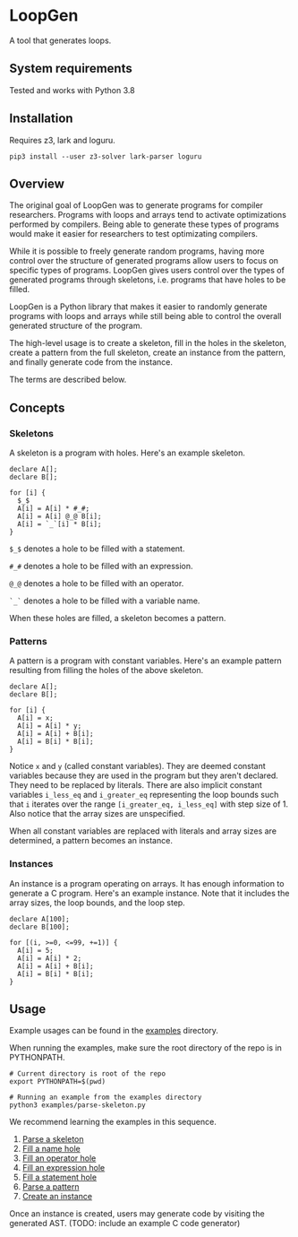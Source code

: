 # LoopGen

A tool that generates loops.

## System requirements

Tested and works with Python 3.8

## Installation

Requires z3, lark and loguru.

```
pip3 install --user z3-solver lark-parser loguru
```

## Overview

The original goal of LoopGen was to generate programs for compiler researchers. Programs with loops and arrays tend to activate optimizations performed by compilers. Being able to generate these types of programs would make it easier for researchers to test optimizating compilers.

While it is possible to freely generate random programs, having more control over the structure of generated programs allow users to focus on specific types of programs. LoopGen gives users control over the types of generated programs through skeletons, i.e. programs that have holes to be filled.

LoopGen is a Python library that makes it easier to randomly generate programs with loops and arrays while still being able to control the overall generated structure of the program.

The high-level usage is to create a skeleton, fill in the holes in the skeleton, create a pattern from the full skeleton, create an instance from the pattern, and finally generate code from the instance.

The terms are described below.

## Concepts

### Skeletons

A skeleton is a program with holes. Here's an example skeleton.

```
declare A[];
declare B[];

for [i] {
  $_$
  A[i] = A[i] * #_#;
  A[i] = A[i] @_@ B[i];
  A[i] = `_`[i] * B[i];
}
```

`$_$` denotes a hole to be filled with a statement.

`#_#` denotes a hole to be filled with an expression.

`@_@` denotes a hole to be filled with an operator.

`` `_` `` denotes a hole to be filled with a variable name.

When these holes are filled, a skeleton becomes a pattern.

### Patterns

A pattern is a program with constant variables. Here's an example pattern resulting from filling the holes of the above skeleton.

```
declare A[];
declare B[];

for [i] {
  A[i] = x;
  A[i] = A[i] * y;
  A[i] = A[i] + B[i];
  A[i] = B[i] * B[i];
}
```

Notice `x` and `y` (called constant variables). They are deemed constant variables because they are used in the program but they aren't declared. They need to be replaced by literals. There are also implicit constant variables `i_less_eq` and `i_greater_eq` representing the loop bounds such that `i` iterates over the range `[i_greater_eq, i_less_eq]` with step size of 1. Also notice that the array sizes are unspecified.

When all constant variables are replaced with literals and array sizes are determined, a pattern becomes an instance.

### Instances

An instance is a program operating on arrays. It has enough information to generate a C program. Here's an example instance. Note that it includes the array sizes, the loop bounds, and the loop step.

```
declare A[100];
declare B[100];

for [(i, >=0, <=99, +=1)] {
  A[i] = 5;
  A[i] = A[i] * 2;
  A[i] = A[i] + B[i];
  A[i] = B[i] * B[i];
}
```

## Usage

Example usages can be found in the [examples](examples) directory.

When running the examples, make sure the root directory of the repo is in PYTHONPATH.

```
# Current directory is root of the repo
export PYTHONPATH=$(pwd)

# Running an example from the examples directory
python3 examples/parse-skeleton.py
```

We recommend learning the examples in this sequence.
1. [Parse a skeleton](examples/parse-skeleton.py)
1. [Fill a name hole](examples/fill-name-hole.py)
1. [Fill an operator hole](examples/fill-operator-hole.py)
1. [Fill an expression hole](examples/fill-expr-hole.py)
1. [Fill a statement hole](examples/fill-stmt-hole.py)
1. [Parse a pattern](examples/parse-pattern.py)
1. [Create an instance](examples/create-instance.py)

Once an instance is created, users may generate code by visiting the generated AST. (TODO: include an example C code generator)
